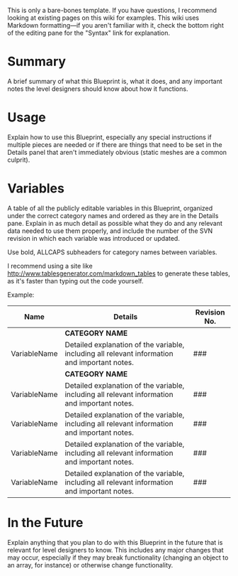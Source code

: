 This is only a bare-bones template. If you have questions, I recommend looking at existing pages on this wiki for examples. This wiki uses Markdown formatting—if you aren't familiar with it, check the bottom right of the editing pane for the "Syntax" link for explanation.

# Summary

A brief summary of what this Blueprint is, what it does, and any important notes the level designers should know about how it functions.

# Usage

Explain how to use this Blueprint, especially any special instructions if multiple pieces are needed or if there are things that need to be set in the Details panel that aren't immediately obvious (static meshes are a common culprit).

# Variables

A table of all the publicly editable variables in this Blueprint, organized under the correct category names and ordered as they are in the Details pane. Explain in as much detail as possible what they do and any relevant data needed to use them properly, and include the number of the SVN revision in which each variable was introduced or updated.

Use bold, ALLCAPS subheaders for category names between variables.

I recommend using a site like http://www.tablesgenerator.com/markdown_tables to generate these tables, as it's faster than typing out the code yourself.

Example: 

| Name         | Details                                                                                       | Revision No. |
|--------------|-----------------------------------------------------------------------------------------------|--------------|
|              | **CATEGORY NAME**                                                                             |              |
| VariableName | Detailed explanation of the variable, including all relevant information and important notes. | ###          |
|              | **CATEGORY NAME**                                                                             |              |
| VariableName | Detailed explanation of the variable, including all relevant information and important notes. | ###          |
| VariableName | Detailed explanation of the variable, including all relevant information and important notes. | ###          |
| VariableName | Detailed explanation of the variable, including all relevant information and important notes. | ###          |
| VariableName | Detailed explanation of the variable, including all relevant information and important notes. | ###          |

# In the Future

Explain anything that you plan to do with this Blueprint in the future that is relevant for level designers to know. This includes any major changes that may occur, especially if they may break functionality (changing an object to an array, for instance) or otherwise change functionality.